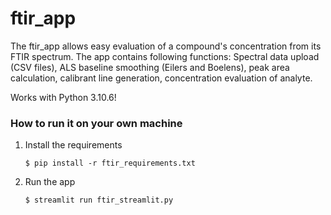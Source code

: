 # ftir_app
The ftir_app allows easy evaluation of a compound's concentration from its FTIR spectrum. The app contains following functions: Spectral data upload (CSV files), ALS baseline smoothing (Eilers and Boelens), peak area calculation, calibrant line generation, concentration evaluation of analyte. 

Works with Python 3.10.6!


### How to run it on your own machine

1. Install the requirements

   ```
   $ pip install -r ftir_requirements.txt
   ```

2. Run the app

   ```
   $ streamlit run ftir_streamlit.py
   ```

